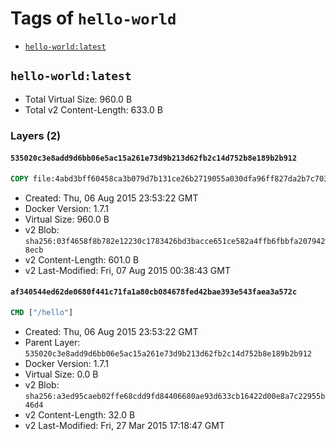 <!-- THIS FILE IS GENERATED VIA '.template-helpers/generate-tag-details.pl' -->

# Tags of `hello-world`

-	[`hello-world:latest`](#hello-worldlatest)

## `hello-world:latest`

-	Total Virtual Size: 960.0 B
-	Total v2 Content-Length: 633.0 B

### Layers (2)

#### `535020c3e8add9d6bb06e5ac15a261e73d9b213d62fb2c14d752b8e189b2b912`

```dockerfile
COPY file:4abd3bff60458ca3b079d7b131ce26b2719055a030dfa96ff827da2b7c7038a7 in /
```

-	Created: Thu, 06 Aug 2015 23:53:22 GMT
-	Docker Version: 1.7.1
-	Virtual Size: 960.0 B
-	v2 Blob: `sha256:03f4658f8b782e12230c1783426bd3bacce651ce582a4ffb6fbbfa2079428ecb`
-	v2 Content-Length: 601.0 B
-	v2 Last-Modified: Fri, 07 Aug 2015 00:38:43 GMT

#### `af340544ed62de0680f441c71fa1a80cb084678fed42bae393e543faea3a572c`

```dockerfile
CMD ["/hello"]
```

-	Created: Thu, 06 Aug 2015 23:53:22 GMT
-	Parent Layer: `535020c3e8add9d6bb06e5ac15a261e73d9b213d62fb2c14d752b8e189b2b912`
-	Docker Version: 1.7.1
-	Virtual Size: 0.0 B
-	v2 Blob: `sha256:a3ed95caeb02ffe68cdd9fd84406680ae93d633cb16422d00e8a7c22955b46d4`
-	v2 Content-Length: 32.0 B
-	v2 Last-Modified: Fri, 27 Mar 2015 17:18:47 GMT
